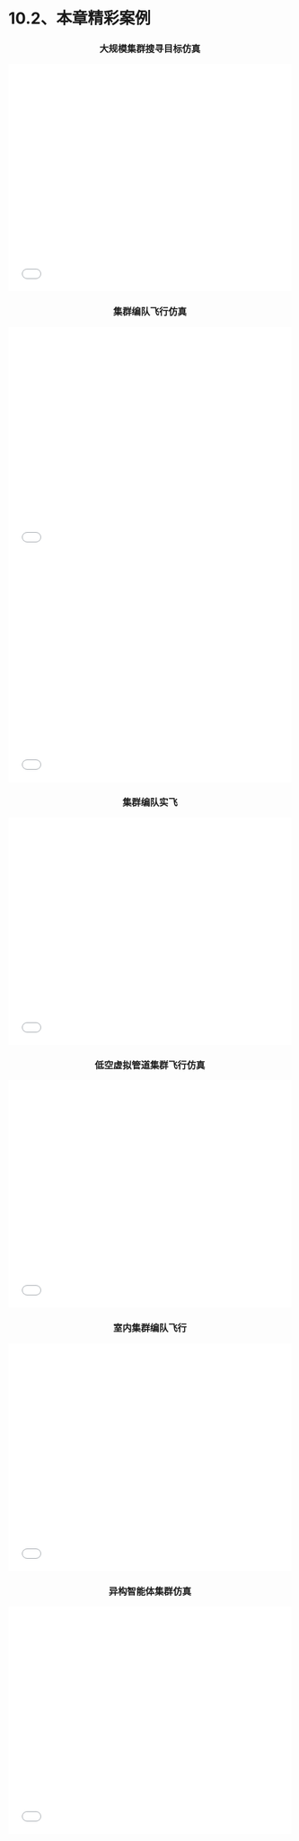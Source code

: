 # 10.2、本章精彩案例

### <center> 大规模集群搜寻目标仿真 </center>

<iframe src="//player.bilibili.com/player.html?aid=495823264&bvid=BV1KK411x7Nf&cid=1394994318&p=1" allowfullscreen="allowfullscreen" width="100%" height=405 scrolling="no" frameborder="0" sandbox="allow-top-navigation allow-same-origin allow-forms allow-scripts"> </iframe>

### <center> 集群编队飞行仿真 </center>

<iframe src="//player.bilibili.com/player.html?aid=923344000&bvid=BV1CT4y1H7JV&cid=1394979588&p=1&autoplay=0" allowfullscreen="allowfullscreen" width="100%" height=405 scrolling="no" frameborder="0" sandbox="allow-top-navigation allow-same-origin allow-forms allow-scripts""> </iframe>

<iframe src="//player.bilibili.com/player.html?aid=240785659&bvid=BV15e411i7w1&cid=1394979672&p=1&autoplay=0" allowfullscreen="allowfullscreen" width="100%" height=405 scrolling="no" frameborder="0" sandbox="allow-top-navigation allow-same-origin allow-forms allow-scripts""> </iframe>

### <center> 集群编队实飞 </center>

<iframe src="//player.bilibili.com/player.html?aid=613793643&bvid=BV1th4y1t7LK&cid=1134916052&p=1&autoplay=0" allowfullscreen="allowfullscreen" width="100%" height=405 scrolling="no" frameborder="0" sandbox="allow-top-navigation allow-same-origin allow-forms allow-scripts""> </iframe>

### <center> 低空虚拟管道集群飞行仿真 </center>

<iframe src="//player.bilibili.com/player.html?aid=793321104&bvid=BV1dC4y1e7st&cid=1394991129&p=1&autoplay=0" allowfullscreen="allowfullscreen" width="100%" height=405 scrolling="no" frameborder="0" sandbox="allow-top-navigation allow-same-origin allow-forms allow-scripts"> </iframe>



### <center> 室内集群编队飞行 </center>

<iframe src="//player.bilibili.com/player.html?aid=730292237&bvid=BV1nD4y1z7wQ&cid=827819375&p=1&autoplay=0" allowfullscreen="allowfullscreen" width="100%" height=405 scrolling="no" frameborder="0" sandbox="allow-top-navigation allow-same-origin allow-forms allow-scripts""> </iframe>

### <center> 异构智能体集群仿真 </center>

<iframe src="//player.bilibili.com/player.html?aid=729822327&bvid=BV12D4y1z77h&cid=812691774&p=1&autoplay=0" allowfullscreen="allowfullscreen" width="100%" height=405 scrolling="no" frameborder="0" sandbox="allow-top-navigation allow-same-origin allow-forms allow-scripts""> </iframe>


